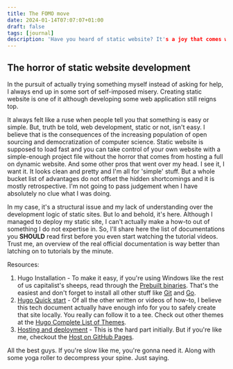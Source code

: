```yaml
---
title: The FOMO move
date: 2024-01-14T07:07:07+01:00
draft: false
tags: [journal]
description: 'Have you heard of static website? It's a joy that comes with backpain and insomnia.'
---
```

## The horror of static website development

In the pursuit of actually trying something myself instead of asking for help, I always end up in some sort of self-imposed misery. Creating static website is one of it although developing some web application still reigns top. 

It always felt like a ruse when people tell you that something is easy or simple. But, truth be told, web development, static or not, isn't easy. I believe that is the consequences of the increasing population of open sourcing and democratization of computer science. Static website is supposed to load fast and you can take control of your own website with a simple-enough project file without the horror that comes from hosting a full on dynamic website. And some other pros that went over my head. I see it, I want it. It looks clean and pretty and I'm all for 'simple' stuff. But a whole bucket list of advantages do not offset the hidden shortcomings and it is mostly retrospective. I'm not going to pass judgement when I have absolutely no clue what I was doing.   

In my case, it's a structural issue and my lack of understanding over the development logic of static sites. But lo and behold, it's here. Although I managed to deploy my static site, I can't actually make a how-to out of something I do not expertise in. So, I'll share here the list of documentations you **SHOULD** read first before you even start watching the tutorial videos. Trust me, an overview of the real official documentation is way better than latching on to tutorials by the minute. 

Resources:
1. Hugo Installation - To make it easy, if you're using Windows like the rest of us capitalist's sheeps, read through the [Prebuilt binaries](https://gohugo.io/installation/windows/#prebuilt-binaries). That's the easiest and don't forget to install all other stuff like [Git](https://git-scm.com/book/en/v2/Getting-Started-Installing-Git) and [Go](https://go.dev/doc/install). 
2. [Hugo Quick start](https://gohugo.io/getting-started/quick-start/) - Of all the other written or videos of how-to, I believe this tech document actually have enough info for you to safely create that site locally. You really can follow it to a tee. Check out other themes at the [Hugo Complete List of Themes](https://themes.gohugo.io/).
3. [Hosting and deployment](https://gohugo.io/hosting-and-deployment/) - This is the hard part initially. But if you're like me, checkout the [Host on GitHub Pages](https://gohugo.io/hosting-and-deployment/hosting-on-github/).

All the best guys. If you're slow like me, you're gonna need it. Along with some yoga roller to decompress your spine. Just saying. 
